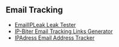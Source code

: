 ## Email Tracking
- [EmailIPLeak Leak Tester](http://emailipleak.com/)
- [IP-Biter Email Tracking Links Generator](https://github.com/damianofalcioni/IP-Biter)
- [IPAdress Email Address Tracker](https://www.ip-adress.com/trace-email-address)